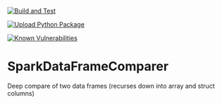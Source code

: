 [![Build and Test](https://github.com/imranq2/SparkDataFrameComparer/actions/workflows/build_and_test.yml/badge.svg)](https://github.com/imranq2/SparkDataFrameComparer/actions/workflows/build_and_test.yml)

[![Upload Python Package](https://github.com/imranq2/SparkDataFrameComparer/actions/workflows/main.yml/badge.svg)](https://github.com/imranq2/SparkDataFrameComparer/actions/workflows/main.yml)

[![Known Vulnerabilities](https://snyk.io/test/github/imranq2/SparkDataFrameComparer/badge.svg?targetFile=requirements.txt)](https://snyk.io/test/github/imranq2/SparkDataFrameComparer?targetFile=requirements.txt)

# SparkDataFrameComparer
Deep compare of two data frames (recurses down into array and struct columns)
